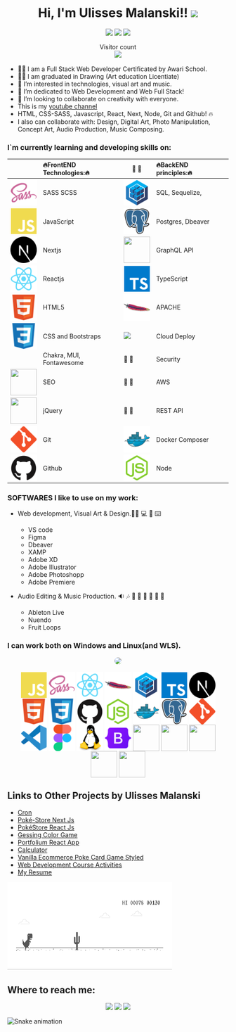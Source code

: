 
<div align="center">
 
<h1 align="center"><b>Hi, I'm Ulisses Malanski!! <img src="https://media.giphy.com/media/hvRJCLFzcasrR4ia7z/giphy.gif" width="25px"></b></h1>
<img height="180em" src="https://github-readme-stats.vercel.app/api?username=malanski&show_icons=true&theme=dark&include_all_commits=true&count_private=true">  
<img height="180em" src="https://github-readme-streak-stats.herokuapp.com/?user=malanski&hide_border=true&theme=nightowl&show_icons=true" />
<img height="180em" src="https://github-readme-stats.vercel.app/api/top-langs/?username=malanski&layout=compact&langs_count=7&theme=radical">
<p align="center"> 
  Visitor count<br>
  <img src="https://profile-counter.glitch.me/malanski/count.svg" />
</p> 
</div>

- 👨‍🎓 I am a Full Stack Web Developer Certificated by Awari School.
- 👨‍🎨 I am graduated in Drawing (Art education Licentiate)
- 👀 I’m interested in technologies, visual art and music.  
- 🌱 I’m dedicated to Web Development and Web Full Stack!
- 💞️ I’m looking to collaborate on creativity with everyone. 
- This is my [youtube channel](https://www.youtube.com/channel/UCMO8be295Zay2OajfewJpMA) 
- HTML, CSS-SASS, Javascript, React, Next, Node, Git and Github! 🔥
- I also can collaborate with: Design, Digital Art, Photo Manipulation, Concept Art, Audio Production, Music Composing.  
  
### I`m currently learning and developing skills on:  
<div align="center">

  
||🔥FrontEND Technologies:🔥      | 🌸 🌸 |🔥BackEND principles:🔥 |  |
| ---- | :---------------------------- | ---- | :------------------------- | --- |
| <img align="center" height="60" width="60" src="https://raw.githubusercontent.com/devicons/devicon/master/icons/sass/sass-original.svg"> |SASS SCSS                      | <img align="center" height="60" width="60" src="https://raw.githubusercontent.com/devicons/devicon/master/icons/sequelize/sequelize-original.svg"> |SQL, Sequelize,  |  |
| <img align="center" height="60" width="60" src="https://raw.githubusercontent.com/devicons/devicon/master/icons/javascript/javascript-plain.svg"> |JavaScript                     | <img align="center" height="60" width="60" src="https://raw.githubusercontent.com/devicons/devicon/master/icons/postgresql/postgresql-original.svg"> | Postgres, Dbeaver |
| <img align="center" height="60" width="60" src="https://raw.githubusercontent.com/devicons/devicon/master/icons/nextjs/nextjs-original.svg"> |Nextjs                         | <img align="center" height="60" width="60"  src="https://cdn.jsdelivr.net/gh/devicons/devicon/icons/graphql/graphql-plain.svg" /> |GraphQL API |
| <img align="center" height="60" width="60" src="https://raw.githubusercontent.com/devicons/devicon/master/icons/react/react-original.svg"> |Reactjs                        | <img align="center" height="60" width="60" src="https://raw.githubusercontent.com/devicons/devicon/master/icons/typescript/typescript-plain.svg"> |TypeScript |
| <img align="center" height="60" width="60" src="https://raw.githubusercontent.com/devicons/devicon/master/icons/html5/html5-original.svg"> |HTML5 | <img align="center" height="60" width="60" src="https://raw.githubusercontent.com/devicons/devicon/master/icons/apache/apache-original.svg"> |APACHE |
| <img align="center" height="60" width="60" src="https://raw.githubusercontent.com/devicons/devicon/master/icons/css3/css3-original.svg"> | CSS and Bootstraps | <img src="https://cdn.jsdelivr.net/gh/devicons/devicon/icons/googlecloud/googlecloud-original.svg" /> | Cloud Deploy |
||Chakra, MUI, Fontawesome | 🌸 🌸 |Security |
| <img align="center" height="60" width="60"  src="https://cdn.jsdelivr.net/gh/devicons/devicon/icons/google/google-original.svg" /> |SEO | 🌸 🌸 |AWS |
| <img align="center" height="60" width="60" src="https://cdn.jsdelivr.net/gh/devicons/devicon/icons/jquery/jquery-original.svg" /> |jQuery | 🌸 🌸 |REST API|
| <img align="center" height="60" width="60" src="https://raw.githubusercontent.com/devicons/devicon/master/icons/git/git-original.svg"> |Git | <img align="center" height="60" width="60" src="https://raw.githubusercontent.com/devicons/devicon/master/icons/docker/docker-original.svg"> |Docker Composer  |
| <img align="center" height="60" width="60" src="https://raw.githubusercontent.com/devicons/devicon/master/icons/github/github-original.svg"> | Github | <img align="center" height="60" width="60" src="https://raw.githubusercontent.com/devicons/devicon/master/icons/nodejs/nodejs-original.svg"> | Node |


</div>

      
### SOFTWARES I like to use on my work:
  * Web development, Visual Art & Design.🧑‍🎨 💻 📱 ⌨️
      - VS code
      - Figma
      - Dbeaver
      - XAMP
      - Adobe XD
      - Adobe Illustrator
      - Adobe Photoshopp
      - Adobe Premiere  
     
  * Audio Editing & Music Production. 🔉 🎶 🎸 🥁 🎵 🎹 🎤 🎼
      - Ableton Live
      - Nuendo
      - Fruit Loops 
### I can work both on Windows and Linux(and WLS).   
         

 <div align="center">
 
 <a href="https://www.facebook.com/ulisses.malanski/"><img height="180" style="border-radius: 50px;" src="https://lastfm.freetls.fastly.net/i/u/770x0/2d81602ce3cb43378ddf0d57407d9738.jpg#2d81602ce3cb43378ddf0d57407d9738"></a>
     
 </div>
  
<div align="center" style="display: inline-block;">
<img align="center" height="60" width="60" src="https://raw.githubusercontent.com/devicons/devicon/master/icons/javascript/javascript-plain.svg">
<img align="center" height="60" width="60" src="https://raw.githubusercontent.com/devicons/devicon/master/icons/sass/sass-original.svg">
<img align="center" height="60" width="60" src="https://raw.githubusercontent.com/devicons/devicon/master/icons/react/react-original.svg">
<img align="center" height="60" width="60" src="https://raw.githubusercontent.com/devicons/devicon/master/icons/apache/apache-original.svg"> 
<img align="center" height="60" width="60" src="https://raw.githubusercontent.com/devicons/devicon/master/icons/sequelize/sequelize-original.svg">
<img align="center" height="60" width="60" src="https://raw.githubusercontent.com/devicons/devicon/master/icons/typescript/typescript-plain.svg">   
<img align="center" height="60" width="60" src="https://raw.githubusercontent.com/devicons/devicon/master/icons/nextjs/nextjs-original.svg">   
<img align="center" height="60" width="60" src="https://raw.githubusercontent.com/devicons/devicon/master/icons/html5/html5-original.svg">
<img align="center" height="60" width="60" src="https://raw.githubusercontent.com/devicons/devicon/master/icons/css3/css3-original.svg">
<img align="center" height="60" width="60" src="https://raw.githubusercontent.com/devicons/devicon/master/icons/github/github-original.svg">
<img align="center" height="60" width="60" src="https://raw.githubusercontent.com/devicons/devicon/master/icons/nodejs/nodejs-original.svg">
<img align="center" height="60" width="60" src="https://raw.githubusercontent.com/devicons/devicon/master/icons/docker/docker-original.svg">
<img align="center" height="60" width="60" src="https://raw.githubusercontent.com/devicons/devicon/master/icons/postgresql/postgresql-original.svg">
<img align="center" height="60" width="60" src="https://raw.githubusercontent.com/devicons/devicon/master/icons/git/git-original.svg">
<img align="center" height="60" width="60" src="https://raw.githubusercontent.com/devicons/devicon/master/icons/vscode/vscode-original.svg">
<img align="center" height="60" width="60" src="https://raw.githubusercontent.com/devicons/devicon/master/icons/figma/figma-original.svg">
<img align="center" height="60" width="60" src="https://raw.githubusercontent.com/devicons/devicon/master/icons/linux/linux-original.svg">
<img align="center" height="60" width="60" src="https://raw.githubusercontent.com/devicons/devicon/master/icons/bootstrap/bootstrap-original.svg">
<img align="center" height="60" width="60" src="https://cdn.jsdelivr.net/gh/devicons/devicon/icons/illustrator/illustrator-plain.svg" />
<img align="center" height="60" width="60" src="https://cdn.jsdelivr.net/gh/devicons/devicon/icons/photoshop/photoshop-plain.svg" />
<img align="center" height="60" width="60" src="https://cdn.jsdelivr.net/gh/devicons/devicon/icons/jquery/jquery-original.svg" />
<img align="center" height="60" width="60"  src="https://cdn.jsdelivr.net/gh/devicons/devicon/icons/graphql/graphql-plain.svg" />
<img align="center" height="60" width="60" src="https://cdn.jsdelivr.net/gh/devicons/devicon/icons/markdown/markdown-original.svg" />
          
           
           
          
          
</div>  

## Links to Other Projects by Ulisses Malanski<br>  
 
- <a href="https://malanski.github.io/cron/" title="Cronometer" target="_blank">Cron</a>  
- <a href="https://poke-store-next.vercel.app//" title="Nextjs Ecommerce Pokemon Store" target="_blank">Poké-Store Next Js</a>
- <a href="https://malanski.github.io/pokestore-react/" title="Reactjs Ecommerce Pokemon Store" target="_blank">PokéStore React Js</a>  
- <a href="https://malanski.github.io/GessingColorGame/" title="Color Game JavaScript CSS HTML" target="_blank">Gessing Color Game</a>
- <a href="https://malanski.github.io/projeto-react-app2/" title="Artistic Portfolium" target="_blank">Portfolium React App</a>
- <a href="https://malanski.github.io/CalculatorX/" title="JavaScript study Calculator">Calculator</a>  
- <a href="https://malanski.github.io/pokeLoja2/" title="My Firts Vanilla Ecommerce project">Vanilla Ecommerce Poke Card Game Styled</a>  
- <a href="https://malanski.github.io/awari-ulisses-dev/" title="Awari Course Activity">Web Development Course Activities</a>  
- <a href="https://malanski.github.io/MyResume/" title="A short personal Resume">My Resume</a>  
  
<!-- ![image](https://github.com/malanski/malanski/blob/master/dino.gif) -->

<img height="200px" width="375px" src="/dino.gif" />

## Where to reach me:  
  
 <div align="center">
 
 <a href="https://www.linkedin.com/in/ulisses-malanski/" target="_blank"><img src="https://img.shields.io/badge/Ulisses Malanski-0077B5?style=for-the-badge&logo=linkedin&logoColor=white" target="_blank"></a>
 <a href = "mailto:malanskiwork@gmail.com"><img src="https://img.shields.io/badge/-malanskiwork@gmail.com-%23333?style=for-the-badge&logo=gmail&logoColor=white" target="_blank"></a>
 <a href="https://www.instagram.com/ulissesmalanski_tattoo/" target="_blank"><img src="https://img.shields.io/badge/Ulisses Malanski Tattoo-E4405F?style=for-the-badge&logo=instagram&logoColor=white" target="_blank"></a>
    
 </div>

![Snake animation](https://github.com/malanski/malanski/blob/output/github-contribution-grid-snake.svg)

 
